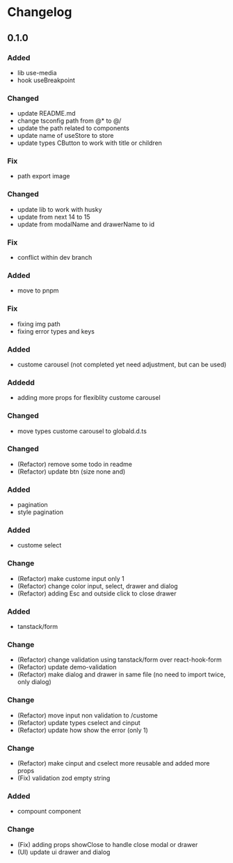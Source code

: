 # Changelog

## 0.1.0

### Added

- lib use-media
- hook useBreakpoint

### Changed

- update README.md
- change tsconfig path from @\* to @/
- update the path related to components
- update name of useStore to store
- update types CButton to work with title or children

### Fix

- path export image

### Changed

- update lib to work with husky
- update from next 14 to 15
- update from modalName and drawerName to id

### Fix

- conflict within dev branch

### Added

- move to pnpm

### Fix

- fixing img path
- fixing error types and keys

### Added

- custome carousel (not completed yet need adjustment, but can be used)

### Addedd

- adding more props for flexiblity custome carousel

### Changed

- move types custome carousel to globald.d.ts

### Changed

- (Refactor) remove some todo in readme
- (Refactor) update btn (size none and)

### Added

- pagination
- style pagination

### Added

- custome select

### Change

- (Refactor) make custome input only 1
- (Refactor) change color input, select, drawer and dialog
- (Refactor) adding Esc and outside click to close drawer

### Added

- tanstack/form

### Change

- (Refactor) change validation using tanstack/form over react-hook-form
- (Refactor) update demo-validation
- (Refactor) make dialog and drawer in same file (no need to import twice, only dialog)

### Change

- (Refactor) move input non validation to /custome
- (Refactor) update types cselect and cinput
- (Refactor) update how show the error (only 1)

### Change

- (Refactor) make cinput and cselect more reusable and added more props
- (Fix) validation zod empty string

### Added

- compount component

### Change

- (Fix) adding props showClose to handle close modal or drawer
- (UI) update ui drawer and dialog
